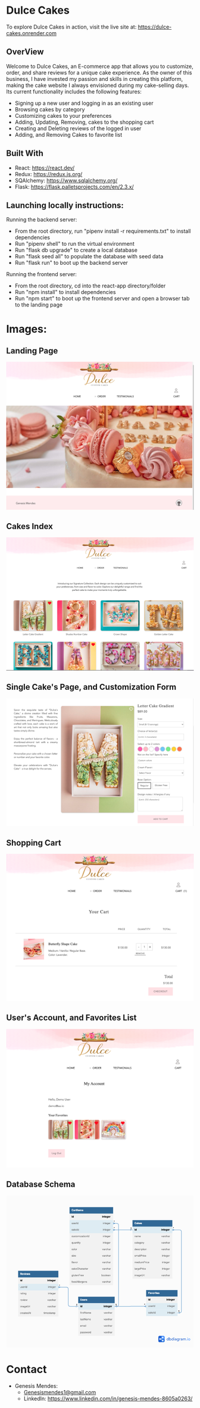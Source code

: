 # Dulce Cakes

To explore Dulce Cakes in action, visit the live site at: https://dulce-cakes.onrender.com

## OverView

Welcome to Dulce Cakes, an E-commerce app that allows you to customize, order, and share reviews for a unique cake experience. As the owner of this business, I have invested my passion and skills in creating this platform, making the cake website I always envisioned during my cake-selling days. Its current functionality includes the following features:

* Signing up a new user and logging in as an existing user
* Browsing cakes by category
* Customizing cakes to your preferences
* Adding, Updating, Removing, cakes to the shopping cart
* Creating and Deleting reviews of the logged in user
* Adding, and Removing Cakes to favorite list




## Built With

* React: https://react.dev/
* Redux: https://redux.js.org/
* SQAlchemy: https://www.sqlalchemy.org/
* Flask: https://flask.palletsprojects.com/en/2.3.x/


## Launching locally instructions:
Running the backend server:
* From the root directory, run "pipenv install -r requirements.txt" to install dependencies
* Run "pipenv shell" to run the virtual environment
* Run "flask db upgrade" to create a local database
* Run "flask seed all" to populate the database with seed data
* Run "flask run" to boot up the backend server

Running the frontend server:
* From the root directory, cd into the react-app directory/folder
* Run "npm install" to install dependencies
* Run "npm start" to boot up the frontend server and open a browser tab to the landing page

# Images:

## Landing Page
![landing-page](https://github.com/GenesisM8/Dulce_Cakes_Project/blob/main/public/images/landing.png?raw=true)

## Cakes Index 
![index-page](https://github.com/GenesisM8/Dulce_Cakes_Project/blob/main/public/images/index.png?raw=true)

## Single Cake's Page, and Customization Form
![single-cake-page](https://github.com/GenesisM8/Dulce_Cakes_Project/blob/main/public/images/single-page.png?raw=true)

## Shopping Cart
![cart-page](https://github.com/GenesisM8/Dulce_Cakes_Project/blob/main/public/images/shopping-cart.png?raw=true)

## User's Account, and Favorites List
![users-page](https://github.com/GenesisM8/Dulce_Cakes_Project/blob/main/public/images/account.png?raw=true)

## Database Schema
![schema-page](https://github.com/GenesisM8/Dulce_Cakes_Project/blob/main/public/images/schema.png?raw=true)

# Contact

* Genesis Mendes:
    * Genesismendes1@gmail.com
    * LinkedIn: https://www.linkedin.com/in/genesis-mendes-8605a0263/

